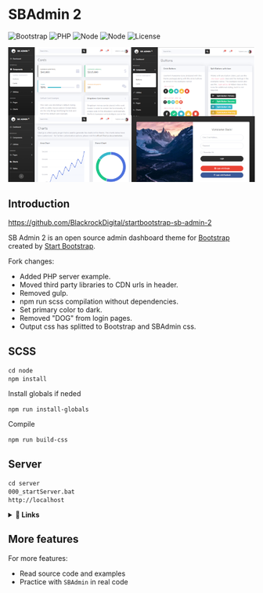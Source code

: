 # SBAdmin 2
![Bootstrap](https://img.shields.io/badge/bootstrap-4-blue.svg)
![PHP](https://img.shields.io/badge/PHP-7-blue.svg)
![Node](https://img.shields.io/badge/npm_run-build-yellow.svg)
![Node](https://img.shields.io/badge/nodesass-cli-yellow.svg)
![License](https://img.shields.io/badge/license-MIT-green.svg)

![SB Admin 2 Preview](server/demo/screenshot.png)

## Introduction

https://github.com/BlackrockDigital/startbootstrap-sb-admin-2

SB Admin 2 is an open source admin dashboard theme for [Bootstrap](http://getbootstrap.com/) created by [Start Bootstrap](http://startbootstrap.com/).

Fork changes:
* Added PHP server example.
* Moved third party libraries to CDN urls in header.
* Removed gulp.
* npm run scss compilation without dependencies.
* Set primary color to dark.
* Removed "DOG" from login pages.
* Output css has splitted to Bootstrap and SBAdmin css.

## SCSS

`cd node`<br>
`npm install`

Install globals if neded

`npm run install-globals`

Compile

`npm run build-css`

## Server

`cd server`<br>
`000_startServer.bat`<br>
`http://localhost`

<details><summary><b>&#x1F535; Links</b></summary>
<p>

* Command line
	* [windows path edit](https://rix0rrr.github.io/WindowsPathEditor/)
	* [conemu](https://conemu.github.io/)
* PHP downloads
	* [windows.php.net](https://windows.php.net/)
	* [uniformserver](https://www.uniformserver.com/)
	* [xampp](https://www.apachefriends.org/index.html)
* Git client
	* [git](https://gitforwindows.org/)
	* [smartgit](https://www.syntevo.com/smartgit/)
* Node
	* [nodejs](https://nodejs.org/en/)
	* [JavaScript Style Guide](https://github.com/airbnb/javascript)
* Bootstrap
	* [modals](https://getbootstrap.com/docs/4.3/components/modal/)
	* [buttons](https://getbootstrap.com/docs/4.3/components/buttons/)
	* [inline flex native classes](https://getbootstrap.com/docs/4.3/utilities/flex/)
</p>
</details>

## More features
For more features:
* Read source code and examples
* Practice with `SBAdmin` in real code
